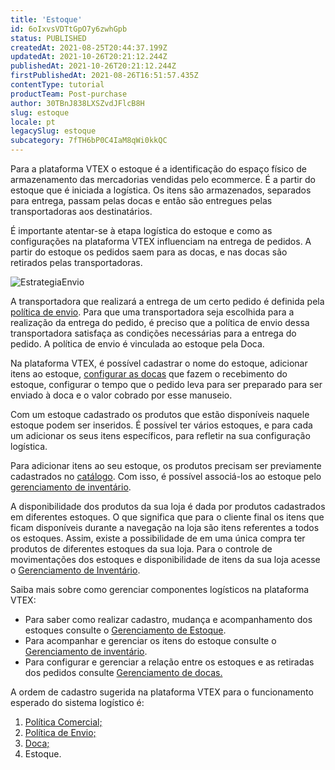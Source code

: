 ```yaml
---
title: 'Estoque'
id: 6oIxvsVDTtGpO7y6zwhGpb
status: PUBLISHED
createdAt: 2021-08-25T20:44:37.199Z
updatedAt: 2021-10-26T20:21:12.244Z
publishedAt: 2021-10-26T20:21:12.244Z
firstPublishedAt: 2021-08-26T16:51:57.435Z
contentType: tutorial
productTeam: Post-purchase
author: 30TBnJ838LXSZvdJFlcB8H
slug: estoque
locale: pt
legacySlug: estoque
subcategory: 7fTH6bP0C4IaM8qWi0kkQC
---
```


Para a plataforma VTEX o estoque é a identificação do espaço físico de armazenamento das mercadorias vendidas pelo ecommerce. É a partir do estoque que é iniciada a logística. Os itens são armazenados, separados para entrega, passam pelas docas e então são entregues pelas transportadoras aos destinatários.

É importante atentar-se à etapa logística do estoque e como as configurações na plataforma VTEX influenciam na entrega de pedidos. A partir do estoque os pedidos saem para as docas, e nas docas são retirados pelas transportadoras. 

![EstrategiaEnvio](//images.ctfassets.net/alneenqid6w5/91iqVknOpCjUKO1XQaYvq/02cad4cbd4829e774e2b51474e4675cf/Frame_2__1_.svg)

<div class="alert alert-info">
A transportadora que realizará a entrega de um certo pedido é definida pela <a href="https://help.vtex.com/pt/tutorial/politica-de-envio--tutorials_140">política de envio</a>. Para que uma transportadora seja escolhida para a realização da entrega do pedido, é preciso que a política de envio dessa transportadora satisfaça as condições necessárias para a entrega do pedido. A política de envio é vinculada ao estoque pela Doca.
</div>

Na plataforma VTEX, é possível cadastrar o nome do estoque, adicionar itens ao estoque, [configurar as docas](https://help.vtex.com/pt/tutorial/como-cadastrar-doca--7K3FultD8I2cuuA6iyGEiW) que fazem o recebimento do estoque, configurar o tempo que o pedido leva para ser preparado para ser enviado à doca e o valor cobrado por esse manuseio. 

Com um estoque cadastrado os produtos que estão disponíveis naquele estoque podem ser inseridos. É possível ter vários estoques, e para cada um adicionar os seus itens específicos, para refletir na sua configuração logística. 

<div class="alert alert-info">
Para adicionar itens ao seu estoque, os produtos precisam ser previamente cadastrados no <a href="https://help.vtex.com/pt/tracks/catalogo-101--5AF0XfnjfWeopIFBgs3LIQ/7kz4uWVq6NoaOdUpiJv4PR">catálogo</a>. Com isso, é possível associá-los ao estoque pelo <a href="https://help.vtex.com/pt/tutorial/gerenciar-itens-em-estoque--tutorials_139">gerenciamento de inventário</a>. 
</div>

A disponibilidade dos produtos da sua loja é dada por produtos cadastrados em diferentes estoques. O que significa que para o cliente final os itens que ficam disponíveis durante a navegação na loja são itens referentes a todos os estoques. Assim, existe a possibilidade de em uma única compra ter produtos de diferentes estoques da sua loja. Para o controle de movimentações dos estoques e  disponibilidade de itens da sua loja acesse o [Gerenciamento de Inventário](https://help.vtex.com/pt/tutorial/gerenciar-itens-em-estoque--tutorials_139).

Saiba mais sobre como gerenciar componentes logísticos na plataforma VTEX: 

*  Para saber como realizar cadastro, mudança e acompanhamento dos estoques consulte o  [Gerenciamento de Estoque](https://help.vtex.com/pt/tutorial/gerenciar-estoque--tutorials_137).
* Para acompanhar e gerenciar os itens do estoque consulte o [Gerenciamento de inventário](https://help.vtex.com/pt/tutorial/gerenciar-itens-em-estoque--tutorials_139).
* Para configurar e gerenciar a relação entre os estoques e as retiradas dos pedidos consulte [Gerenciamento de docas.](https://help.vtex.com/pt/tutorial/como-cadastrar-doca--7K3FultD8I2cuuA6iyGEiW)

<div class="alert alert-warning">
A ordem de cadastro sugerida na plataforma VTEX para o funcionamento esperado do sistema logístico é:
<body>
<ol>
<li><a href="https://help.vtex.com/pt/tutorial/como-funciona-uma-politica-comercial--6Xef8PZiFm40kg2STrMkMV">Política Comercial;</a></li>
  <li><a href="https://help.vtex.com/pt/tutorial/politica-de-envio--tutorials_140">Política de Envio;</a></li>
  <li><a href="https://help.vtex.com/pt/tutorial/doca--5DY8xHEjOLYDVL41Urd5qj">Doca;</a></li>
<li>Estoque.</li>
</ol>
</body>
</div>
